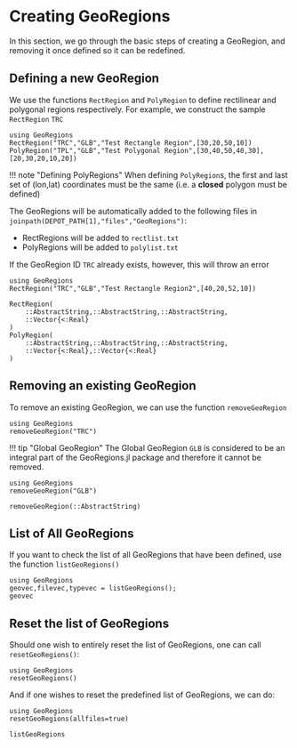 # Creating GeoRegions

In this section, we go through the basic steps of creating a GeoRegion, and removing it once defined so it can be redefined.

## Defining a new GeoRegion

We use the functions `RectRegion` and `PolyRegion` to define rectilinear and polygonal regions respectively. For example, we construct the sample `RectRegion` `TRC`
```@repl
using GeoRegions
RectRegion("TRC","GLB","Test Rectangle Region",[30,20,50,10])
PolyRegion("TPL","GLB","Test Polygonal Region",[30,40,50,40,30],[20,30,20,10,20])
```

!!! note "Defining PolyRegions"
    When defining `PolyRegion`s, the first and last set of (lon,lat) coordinates must be the same (i.e. a **closed** polygon must be defined)

The GeoRegions will be automatically added to the following files in `joinpath(DEPOT_PATH[1],"files","GeoRegions")`:
* RectRegions will be added to `rectlist.txt`
* PolyRegions will be added to `polylist.txt`

If the GeoRegion ID `TRC` already exists, however, this will throw an error
```@repl
using GeoRegions
RectRegion("TRC","GLB","Test Rectangle Region2",[40,20,52,10])
```
```@docs
RectRegion(
    ::AbstractString,::AbstractString,::AbstractString,
    ::Vector{<:Real}
)
PolyRegion(
    ::AbstractString,::AbstractString,::AbstractString,
    ::Vector{<:Real},::Vector{<:Real}
)
```

## Removing an existing GeoRegion

To remove an existing GeoRegion, we can use the function `removeGeoRegion`
```@repl
using GeoRegions
removeGeoRegion("TRC")
```

!!! tip "Global GeoRegion"
    The Global GeoRegion `GLB` is considered to be an integral part of the GeoRegions.jl package and therefore it cannot be removed.
```@repl
using GeoRegions
removeGeoRegion("GLB")
```

```@docs
removeGeoRegion(::AbstractString)
```

## List of All GeoRegions

If you want to check the list of all GeoRegions that have been defined, use the function `listGeoRegions()`
```@repl
using GeoRegions
geovec,filevec,typevec = listGeoRegions();
geovec
```

## Reset the list of GeoRegions

Should one wish to entirely reset the list of GeoRegions, one can call `resetGeoRegions()`:
```@repl
using GeoRegions
resetGeoRegions()
```

And if one wishes to reset the predefined list of GeoRegions, we can do:
```@repl
using GeoRegions
resetGeoRegions(allfiles=true)
```

```@docs
listGeoRegions
```
